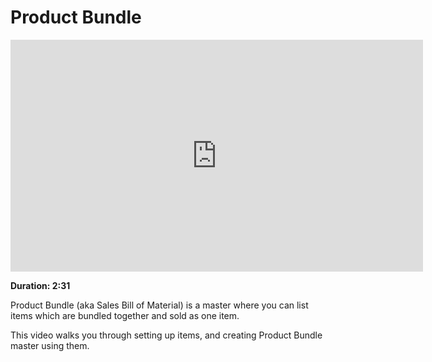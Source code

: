 <!-- add-breadcrumbs -->
# Product Bundle

<iframe width="660" height="371" src="https://www.youtube.com/embed/dxv78E3UF0U" frameborder="0" allowfullscreen></iframe>

**Duration: 2:31**

Product Bundle (aka Sales Bill of Material) is a master where you can list items which are bundled together and sold as one item.

This video walks you through setting up items, and creating Product Bundle master using them.
